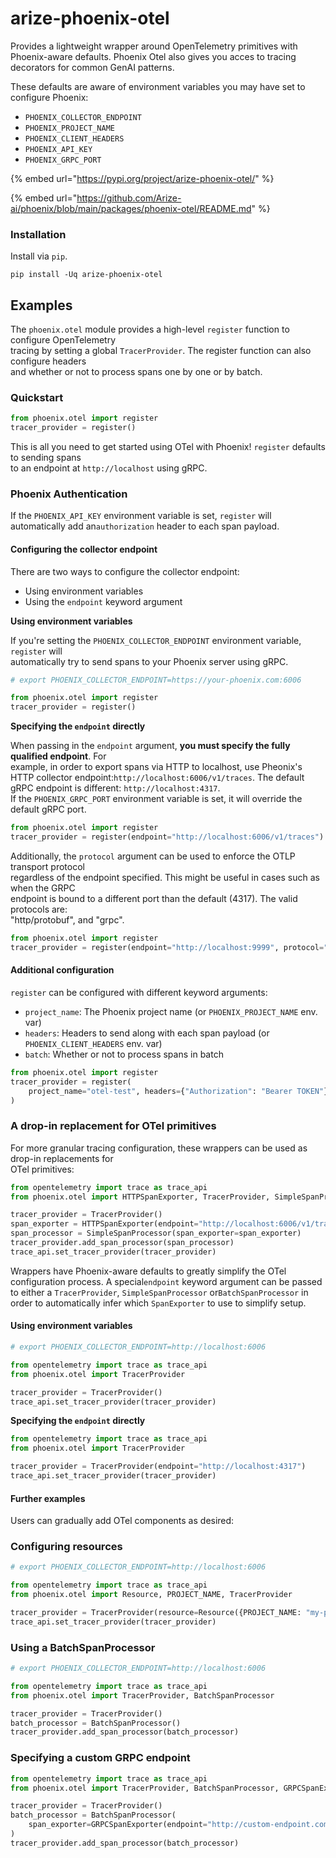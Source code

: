 # arize-phoenix-otel

Provides a lightweight wrapper around OpenTelemetry primitives with Phoenix-aware defaults. Phoenix Otel also gives you acces to tracing decorators for common GenAI patterns.

These defaults are aware of environment variables you may have set to configure Phoenix:

* `PHOENIX_COLLECTOR_ENDPOINT`
* `PHOENIX_PROJECT_NAME`
* `PHOENIX_CLIENT_HEADERS`
* `PHOENIX_API_KEY`
* `PHOENIX_GRPC_PORT`

{% embed url="https://pypi.org/project/arize-phoenix-otel/" %}

{% embed url="https://github.com/Arize-ai/phoenix/blob/main/packages/phoenix-otel/README.md" %}

### Installation

Install via `pip`.

```shell
pip install -Uq arize-phoenix-otel
```

## Examples

The `phoenix.otel` module provides a high-level `register` function to configure OpenTelemetry\
tracing by setting a global `TracerProvider`. The register function can also configure headers\
and whether or not to process spans one by one or by batch.

### Quickstart

```python
from phoenix.otel import register
tracer_provider = register()
```

This is all you need to get started using OTel with Phoenix! `register` defaults to sending spans\
to an endpoint at `http://localhost` using gRPC.

### Phoenix Authentication

If the `PHOENIX_API_KEY` environment variable is set, `register` will automatically add an`authorization` header to each span payload.

#### Configuring the collector endpoint

There are two ways to configure the collector endpoint:

* Using environment variables
* Using the `endpoint` keyword argument

**Using environment variables**

If you're setting the `PHOENIX_COLLECTOR_ENDPOINT` environment variable, `register` will\
automatically try to send spans to your Phoenix server using gRPC.

```python
# export PHOENIX_COLLECTOR_ENDPOINT=https://your-phoenix.com:6006

from phoenix.otel import register
tracer_provider = register()
```

**Specifying the `endpoint` directly**

When passing in the `endpoint` argument, **you must specify the fully qualified endpoint**. For\
example, in order to export spans via HTTP to localhost, use Pheonix's HTTP collector endpoint:`http://localhost:6006/v1/traces`. The default gRPC endpoint is different: `http://localhost:4317`.\
If the `PHOENIX_GRPC_PORT` environment variable is set, it will override the default gRPC port.

```python
from phoenix.otel import register
tracer_provider = register(endpoint="http://localhost:6006/v1/traces")
```

Additionally, the `protocol` argument can be used to enforce the OTLP transport protocol\
regardless of the endpoint specified. This might be useful in cases such as when the GRPC\
endpoint is bound to a different port than the default (4317). The valid protocols are:\
"http/protobuf", and "grpc".

```python
from phoenix.otel import register
tracer_provider = register(endpoint="http://localhost:9999", protocol="grpc")
```

#### Additional configuration

`register` can be configured with different keyword arguments:

* `project_name`: The Phoenix project name (or `PHOENIX_PROJECT_NAME` env. var)
* `headers`: Headers to send along with each span payload (or `PHOENIX_CLIENT_HEADERS` env. var)
* `batch`: Whether or not to process spans in batch

```python
from phoenix.otel import register
tracer_provider = register(
    project_name="otel-test", headers={"Authorization": "Bearer TOKEN"}, batch=True
)
```

### A drop-in replacement for OTel primitives

For more granular tracing configuration, these wrappers can be used as drop-in replacements for\
OTel primitives:

```python
from opentelemetry import trace as trace_api
from phoenix.otel import HTTPSpanExporter, TracerProvider, SimpleSpanProcessor

tracer_provider = TracerProvider()
span_exporter = HTTPSpanExporter(endpoint="http://localhost:6006/v1/traces")
span_processor = SimpleSpanProcessor(span_exporter=span_exporter)
tracer_provider.add_span_processor(span_processor)
trace_api.set_tracer_provider(tracer_provider)
```

Wrappers have Phoenix-aware defaults to greatly simplify the OTel configuration process. A special`endpoint` keyword argument can be passed to either a `TracerProvider`, `SimpleSpanProcessor` or`BatchSpanProcessor` in order to automatically infer which `SpanExporter` to use to simplify setup.

#### Using environment variables

```python
# export PHOENIX_COLLECTOR_ENDPOINT=http://localhost:6006

from opentelemetry import trace as trace_api
from phoenix.otel import TracerProvider

tracer_provider = TracerProvider()
trace_api.set_tracer_provider(tracer_provider)
```

**Specifying the `endpoint` directly**

```python
from opentelemetry import trace as trace_api
from phoenix.otel import TracerProvider

tracer_provider = TracerProvider(endpoint="http://localhost:4317")
trace_api.set_tracer_provider(tracer_provider)
```

#### Further examples

Users can gradually add OTel components as desired:

### Configuring resources

```python
# export PHOENIX_COLLECTOR_ENDPOINT=http://localhost:6006

from opentelemetry import trace as trace_api
from phoenix.otel import Resource, PROJECT_NAME, TracerProvider

tracer_provider = TracerProvider(resource=Resource({PROJECT_NAME: "my-project"}))
trace_api.set_tracer_provider(tracer_provider)
```

### Using a BatchSpanProcessor

```python
# export PHOENIX_COLLECTOR_ENDPOINT=http://localhost:6006

from opentelemetry import trace as trace_api
from phoenix.otel import TracerProvider, BatchSpanProcessor

tracer_provider = TracerProvider()
batch_processor = BatchSpanProcessor()
tracer_provider.add_span_processor(batch_processor)
```

### Specifying a custom GRPC endpoint

```python
from opentelemetry import trace as trace_api
from phoenix.otel import TracerProvider, BatchSpanProcessor, GRPCSpanExporter

tracer_provider = TracerProvider()
batch_processor = BatchSpanProcessor(
    span_exporter=GRPCSpanExporter(endpoint="http://custom-endpoint.com:6789")
)
tracer_provider.add_span_processor(batch_processor)
```
